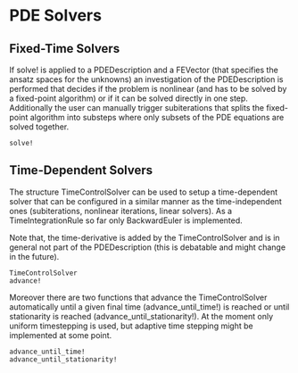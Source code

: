 
# PDE Solvers


## Fixed-Time Solvers

If solve! is applied to a PDEDescription and a FEVector (that specifies the ansatz spaces for the unknowns) an investigation of the PDEDescription is performed that decides if the problem is nonlinear (and has to be solved by a fixed-point algorithm) or if it can be solved directly in one step.
Additionally the user can manually trigger subiterations that splits the fixed-point algorithm into substeps where only subsets of the PDE equations are solved together.

```@docs
solve!
```


## Time-Dependent Solvers

The structure TimeControlSolver can be used to setup a time-dependent solver that can be configured in a similar manner as the time-independent ones (subiterations, nonlinear iterations, linear solvers). As a TimeIntegrationRule so far only BackwardEuler is implemented. 

Note that, the time-derivative is added by the TimeControlSolver and is in general not part of the PDEDescription (this is debatable and might change in the future).

```@docs
TimeControlSolver
advance!
```

Moreover there are two functions that advance the TimeControlSolver automatically until a given final time (advance\_until\_time!) is reached or until stationarity is reached (advance\_until\_stationarity!). At the moment only uniform timestepping is used, but adaptive time stepping might be implemented at some point.


```@docs
advance_until_time!
advance_until_stationarity!
```